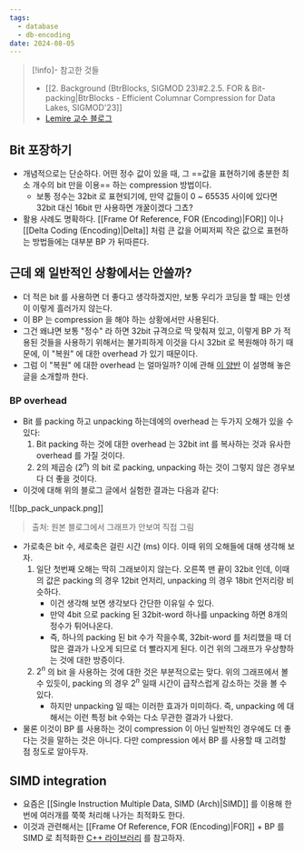 ```yaml
---
tags:
  - database
  - db-encoding
date: 2024-08-05
---
```

> [!info]- 참고한 것들
> - [[2. Background (BtrBlocks, SIGMOD 23)#2.2.5. FOR & Bit-packing|BtrBlocks - Efficient Columnar Compression for Data Lakes, SIGMOD'23]]
> - [Lemire 교수 블로그](https://lemire.me/blog/2012/03/06/how-fast-is-bit-packing/)

## Bit 포장하기

- 개념적으로는 단순하다. 어떤 정수 값이 있을 때, 그 ==값을 표현하기에 충분한 최소 개수의 bit 만을 이용== 하는 compression 방법이다.
	- 보통 정수는 32bit 로 표현되기에, 만약 값들이 0 ~ 65535 사이에 있다면 32bit 대신 16bit 만 사용하면 개꿀이겠다 그쵸?
- 활용 사례도 명확하다. [[Frame Of Reference, FOR (Encoding)|FOR]] 이나 [[Delta Coding (Encoding)|Delta]] 처럼 큰 값을 어찌저찌 작은 값으로 표현하는 방법들에는 대부분 BP 가 뒤따른다.

## 근데 왜 일반적인 상황에서는 안쓸까?

- 더 적은 bit 를 사용하면 더 좋다고 생각하겠지만, 보통 우리가 코딩을 할 때는 인생이 이렇게 흘러가지 않는다.
- 이 BP 는 compression 을 해야 하는 상황에서만 사용된다.
- 그건 왜냐면 보통 "정수" 라 하면 32bit 규격으로 딱 맞춰져 있고, 이렇게 BP 가 적용된 것들을 사용하기 위해서는 불가피하게 이것을 다시 32bit 로 복원해야 하기 때문에, 이 "복원" 에 대한 overhead 가 있기 때문이다.
- 그럼 이 "복원" 에 대한 overhead 는 얼마일까? 이에 관해 [이 양반](https://lemire.me/blog/2012/03/06/how-fast-is-bit-packing/) 이 설명해 놓은 글을 소개할까 한다.

### BP overhead

- Bit 를 packing 하고 unpacking 하는데에의 overhead 는 두가지 오해가 있을 수 있다:
	1) Bit packing 하는 것에 대한 overhead 는 32bit int 를 복사하는 것과 유사한 overhead 를 가질 것이다.
	2) 2의 제곱승 ($2^{n}$) 의 bit 로 packing, unpacking 하는 것이 그렇지 않은 경우보다 더 좋을 것이다.
- 이것에 대해 위의 블로그 글에서 실험한 결과는 다음과 같다:

![[bp_pack_unpack.png]]
> 출처: 원본 블로그에서 그래프가 안보여 직접 그림

- 가로축은 bit 수, 세로축은 걸린 시간 (ms) 이다. 이때 위의 오해들에 대해 생각해 보자.
	1) 일단 첫번째 오해는 딱히 그래보이지 않는다. 오른쪽 맨 끝이 32bit 인데, 이때의 값은 packing 의 경우 12bit 언저리, unpacking 의 경우 18bit 언저리랑 비슷하다.
		- 이건 생각해 보면 생각보다 간단한 이유일 수 있다.
		- 만약 4bit 으로 packing 된 32bit-word 하나를 unpacking 하면 8개의 정수가 튀어나온다.
		- 즉, 하나의 packing 된 bit 수가 작을수록, 32bit-word 를 처리했을 때 더 많은 결과가 나오게 되므로 더 빨라지게 된다. 이건 위의 그래프가 우상향하는 것에 대한 방증이다.
	2) $2^{n}$ 의 bit 을 사용하는 것에 대한 것은 부분적으로는 맞다. 위의 그래프에서 볼 수 있듯이, packing 의 경우 $2^{n}$ 일때 시간이 급작스럽게 감소하는 것을 볼 수 있다.
		- 하지만 unpacking 일 때는 이러한 효과가 미미하다. 즉, unpacking 에 대해서는 이런 특정 bit 수와는 다소 무관한 결과가 나왔다.
- 물론 이것이 BP 를 사용하는 것이 compression 이 아닌 일반적인 경우에도 더 좋다는 것을 말하는 것은 아니다. 다만 compression 에서 BP 를 사용할 때 고려할 점 정도로 알아두자.

## SIMD integration

- 요즘은 [[Single Instruction Multiple Data, SIMD (Arch)|SIMD]] 를 이용해 한번에 여러개를 쭉쭉 처리해 나가는 최적화도 한다.
- 이것과 관련해서는 [[Frame Of Reference, FOR (Encoding)|FOR]] + BP 를 SIMD 로 최적화한 [C++ 라이브러리](https://github.com/lemire/FastPFor) 를 참고하자.